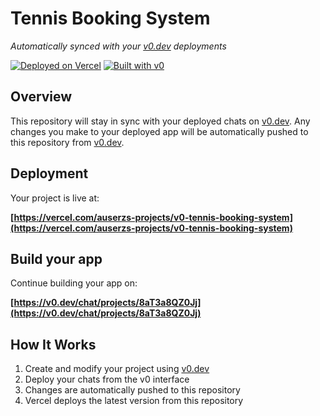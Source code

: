# Tennis Booking System

*Automatically synced with your [v0.dev](https://v0.dev) deployments*

[![Deployed on Vercel](https://img.shields.io/badge/Deployed%20on-Vercel-black?style=for-the-badge&logo=vercel)](https://vercel.com/auserzs-projects/v0-tennis-booking-system)
[![Built with v0](https://img.shields.io/badge/Built%20with-v0.dev-black?style=for-the-badge)](https://v0.dev/chat/projects/8aT3a8QZ0Jj)

## Overview

This repository will stay in sync with your deployed chats on [v0.dev](https://v0.dev).
Any changes you make to your deployed app will be automatically pushed to this repository from [v0.dev](https://v0.dev).

## Deployment

Your project is live at:

**[https://vercel.com/auserzs-projects/v0-tennis-booking-system](https://vercel.com/auserzs-projects/v0-tennis-booking-system)**

## Build your app

Continue building your app on:

**[https://v0.dev/chat/projects/8aT3a8QZ0Jj](https://v0.dev/chat/projects/8aT3a8QZ0Jj)**

## How It Works

1. Create and modify your project using [v0.dev](https://v0.dev)
2. Deploy your chats from the v0 interface
3. Changes are automatically pushed to this repository
4. Vercel deploys the latest version from this repository